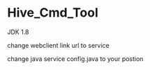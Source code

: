# Hive_Cmd_Tool

JDK 1.8

change webclient link url to service

change java service config.java to your postion
